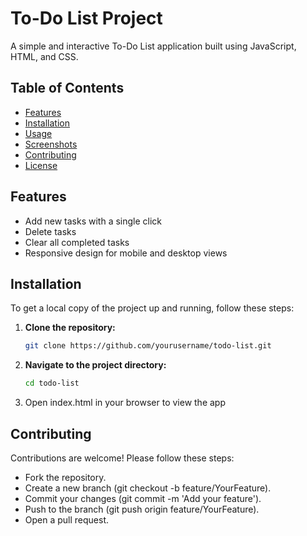 # To-Do List Project

A simple and interactive To-Do List application built using JavaScript, HTML, and CSS.

## Table of Contents

- [Features](#features)
- [Installation](#installation)
- [Usage](#usage)
- [Screenshots](#screenshots)
- [Contributing](#contributing)
- [License](#license)

## Features

- Add new tasks with a single click
- Delete tasks
- Clear all completed tasks
- Responsive design for mobile and desktop views

## Installation

To get a local copy of the project up and running, follow these steps:

1. **Clone the repository:**
   ```bash
   git clone https://github.com/yourusername/todo-list.git

2. **Navigate to the project directory:**
   ```bash
   cd todo-list

3. Open index.html in your browser to view the app

## Contributing
Contributions are welcome! Please follow these steps:

- Fork the repository.
- Create a new branch (git checkout -b feature/YourFeature).
- Commit your changes (git commit -m 'Add your feature').
- Push to the branch (git push origin feature/YourFeature).
- Open a pull request.
